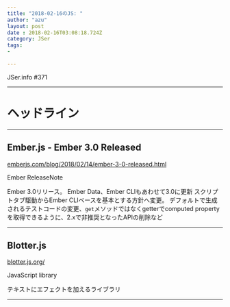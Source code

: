 ```yaml
---
title: "2018-02-16のJS: "
author: "azu"
layout: post
date : 2018-02-16T03:08:18.724Z
category: JSer
tags:
-

---
```


JSer.info #371

----

<h1 class="site-genre">ヘッドライン</h1>

----

## Ember.js - Ember 3.0 Released
[emberjs.com/blog/2018/02/14/ember-3-0-released.html](https://emberjs.com/blog/2018/02/14/ember-3-0-released.html "Ember.js - Ember 3.0 Released")
<p class="jser-tags jser-tag-icon"><span class="jser-tag">Ember</span> <span class="jser-tag">ReleaseNote</span></p>

Ember 3.0リリース。
Ember Data、Ember CLIもあわせて3.0に更新
スクリプトタブ駆動からEmber CLIベースを基本とする方針へ変更。
デフォルトで生成されるテストコードの変更、`get`メソッドではなくgetterでcomputed propertyを取得できるように、2.xで非推奨となったAPIの削除など


----

## Blotter.js
[blotter.js.org/](https://blotter.js.org/ "Blotter.js")
<p class="jser-tags jser-tag-icon"><span class="jser-tag">JavaScript</span> <span class="jser-tag">library</span></p>

テキストにエフェクトを加えるライブラリ


----
